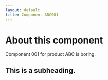```yaml
---
layout: default
title: Component ABC001
---
```


# About this component

Component 001 for product ABC is boring. 

## This is a subheading.